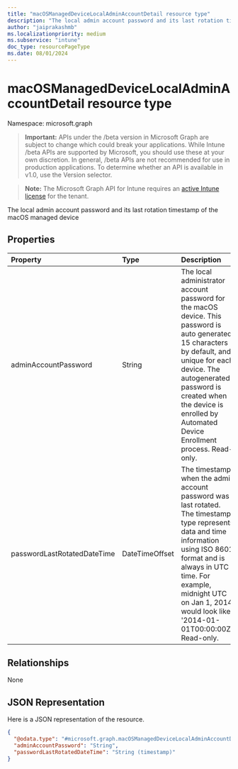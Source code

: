 ```yaml
---
title: "macOSManagedDeviceLocalAdminAccountDetail resource type"
description: "The local admin account password and its last rotation timestamp of the macOS managed device"
author: "jaiprakashmb"
ms.localizationpriority: medium
ms.subservice: "intune"
doc_type: resourcePageType
ms.date: 08/01/2024
---
```


# macOSManagedDeviceLocalAdminAccountDetail resource type

Namespace: microsoft.graph

> **Important:** APIs under the /beta version in Microsoft Graph are subject to change which could break your applications. While Intune /beta APIs are supported by Microsoft, you should use these at your own discretion. In general, /beta APIs are not recommended for use in production applications. To determine whether an API is available in v1.0, use the Version selector.

> **Note:** The Microsoft Graph API for Intune requires an [active Intune license](https://go.microsoft.com/fwlink/?linkid=839381) for the tenant.

The local admin account password and its last rotation timestamp of the macOS managed device

## Properties
|Property|Type|Description|
|:---|:---|:---|
|adminAccountPassword|String|The local administrator account password for the macOS device. This password is auto generated, 15 characters by default, and unique for each device. The autogenerated password is created when the device is enrolled by Automated Device Enrollment process. Read-only.|
|passwordLastRotatedDateTime|DateTimeOffset|The timestamp when the admin account password was last rotated. The timestamp type represents data and time information using ISO 8601 format and is always in UTC time. For example, midnight UTC on Jan 1, 2014 would look like '2014-01-01T00:00:00Z'. Read-only.|

## Relationships
None

## JSON Representation
Here is a JSON representation of the resource.
<!-- {
  "blockType": "resource",
  "@odata.type": "microsoft.graph.macOSManagedDeviceLocalAdminAccountDetail"
}
-->
``` json
{
  "@odata.type": "#microsoft.graph.macOSManagedDeviceLocalAdminAccountDetail",
  "adminAccountPassword": "String",
  "passwordLastRotatedDateTime": "String (timestamp)"
}
```